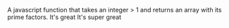 A javascript function that takes an integer > 1 and returns an array with its prime factors.
It's great
It's super great
